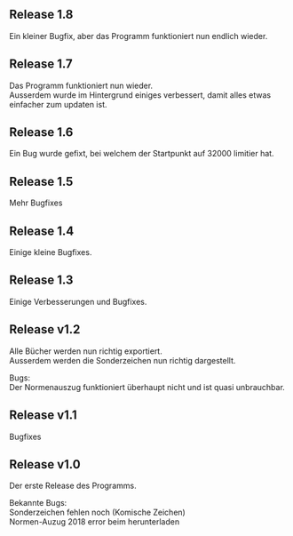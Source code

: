## Release 1.8
Ein kleiner Bugfix, aber das Programm funktioniert nun endlich wieder.

## Release 1.7
Das Programm funktioniert nun wieder.
<br>Ausserdem wurde im Hintergrund einiges verbessert, damit alles etwas einfacher zum updaten ist.

## Release 1.6
Ein Bug wurde gefixt, bei welchem der Startpunkt auf 32000 limitier hat.

## Release 1.5
Mehr Bugfixes

## Release 1.4
Einige kleine Bugfixes.

## Release 1.3
Einige Verbesserungen und Bugfixes.

## Release v1.2
Alle Bücher werden nun richtig exportiert.
<br>Ausserdem werden die Sonderzeichen nun richtig dargestellt.

Bugs:
<br>Der Normenauszug funktioniert überhaupt nicht und ist quasi unbrauchbar.
## Release v1.1
Bugfixes

## Release v1.0
Der erste Release des Programms.

Bekannte Bugs:
<br>Sonderzeichen fehlen noch (Komische Zeichen)
<br>Normen-Auzug 2018 error beim herunterladen
